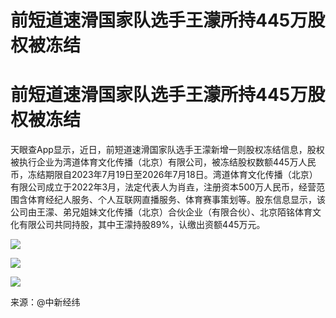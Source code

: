 # 前短道速滑国家队选手王濛所持445万股权被冻结

# 前短道速滑国家队选手王濛所持445万股权被冻结

天眼查App显示，近日，前短道速滑国家队选手王濛新增一则股权冻结信息，股权被执行企业为湾道体育文化传播（北京）有限公司，被冻结股权数额445万人民币，冻结期限自2023年7月19日至2026年7月18日。湾道体育文化传播（北京）有限公司成立于2022年3月，法定代表人为肖垚，注册资本500万人民币，经营范围含体育经纪人服务、个人互联网直播服务、体育赛事策划等。股东信息显示，该公司由王濛、弟兄姐妹文化传播（北京）合伙企业（有限合伙）、北京陌铭体育文化有限公司共同持股，其中王濛持股89%，认缴出资额445万元。

![](https://inews.gtimg.com/om_bt/O80K6bkIZZtvtYIFrD7LtRhiHem1za2GYkQ31Av5e1FXUAA/1000)

![](https://inews.gtimg.com/om_bt/O4PyV0zMiyMTeylIrZS5zw7NgVQE2IDR9xd9o_TgTghfcAA/1000)

![](https://inews.gtimg.com/om_bt/OS57gL5VVrCffMkyP814mn5MPTbY8k_auA0VhV61s43Q4AA/1000)

来源：@中新经纬

